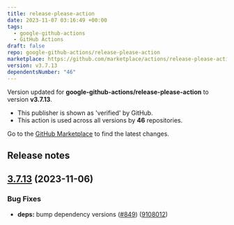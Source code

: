```yaml
---
title: release-please-action
date: 2023-11-07 03:16:49 +00:00
tags:
  - google-github-actions
  - GitHub Actions
draft: false
repo: google-github-actions/release-please-action
marketplace: https://github.com/marketplace/actions/release-please-action
version: v3.7.13
dependentsNumber: "46"
---
```



Version updated for **google-github-actions/release-please-action** to version **v3.7.13**.
- This publisher is shown as 'verified' by GitHub.
- This action is used across all versions by **46** repositories.

Go to the [GitHub Marketplace](https://github.com/marketplace/actions/release-please-action) to find the latest changes.

## Release notes

## [3.7.13](https://github.com/google-github-actions/release-please-action/compare/v3.7.12...v3.7.13) (2023-11-06)


### Bug Fixes

* **deps:** bump dependency versions ([#849](https://github.com/google-github-actions/release-please-action/issues/849)) ([9108012](https://github.com/google-github-actions/release-please-action/commit/910801217bf1ec07dd4367e66345f83918f7ae57))
